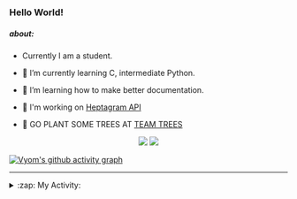 ### Hello World!

##### about:
- Currently I am a student.
- 🌱 I’m currently learning C, intermediate Python.
- 🌱 I’m learning how to make better documentation.
- 🌱 I'm working on [Heptagram API](https://github.com/Heptagram-Bot/api)

- 🌱 GO PLANT SOME TREES AT [TEAM TREES](https://teamtrees.org/)

<p align="center">
  <a href="https://twitter.com/Vyvy_viM"><img target="_blank" src="https://img.shields.io/badge/twitter%20@Vyvy_viM-0D95E8?style=for-the-badge&logo=twitter&logoColor=white"/></a> 
  <a href="https://vyvy-vi.github.io/portfolio"><img target="_blank" src="https://img.shields.io/badge/-I_love_open_source-green?style=for-the-badge&logo=github&logoColor=black"/></a> 
</p>

[![Vyom's github activity graph](https://activity-graph.herokuapp.com/graph?username=Vyvy-vi)](https://github.com/ashutosh00710/github-readme-activity-graph)

---
<details>
  <summary>:zap: My Activity:</summary>
  
<!--START_SECTION:waka-->
**I'm a Night 🦉** 

```text
🌞 Morning    40 commits     █░░░░░░░░░░░░░░░░░░░░░░░░   6.34% 
🌆 Daytime    145 commits    █████░░░░░░░░░░░░░░░░░░░░   22.98% 
🌃 Evening    221 commits    ████████░░░░░░░░░░░░░░░░░   35.02% 
🌙 Night      225 commits    █████████░░░░░░░░░░░░░░░░   35.66%

```
📅 **I'm Most Productive on Sunday** 

```text
Monday       64 commits     ██░░░░░░░░░░░░░░░░░░░░░░░   10.14% 
Tuesday      83 commits     ███░░░░░░░░░░░░░░░░░░░░░░   13.15% 
Wednesday    89 commits     ███░░░░░░░░░░░░░░░░░░░░░░   14.1% 
Thursday     76 commits     ███░░░░░░░░░░░░░░░░░░░░░░   12.04% 
Friday       53 commits     ██░░░░░░░░░░░░░░░░░░░░░░░   8.4% 
Saturday     92 commits     ███░░░░░░░░░░░░░░░░░░░░░░   14.58% 
Sunday       174 commits    ███████░░░░░░░░░░░░░░░░░░   27.58%

```


📊 **This Week I Spent My Time On** 

```text
🔥 Editors: 
Vim                      3 hrs 47 mins       █████████████████████████   100.0%

🐱‍💻 Projects: 
commit-your-code-bot     1 hr 54 mins        ████████████░░░░░░░░░░░░░   50.56% 
discord-bot              1 hr 1 min          ██████░░░░░░░░░░░░░░░░░░░   27.24% 
TEC-welcome-bot          28 mins             ███░░░░░░░░░░░░░░░░░░░░░░   12.43% 
MeetingAttendanceDiscordB20 mins             ██░░░░░░░░░░░░░░░░░░░░░░░   8.91% 
TearDrops                1 min               ░░░░░░░░░░░░░░░░░░░░░░░░░   0.85%

```


 Last Updated on 16/10/2021
<!--END_SECTION:waka-->
</details>
